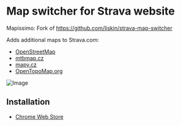 # Map switcher for Strava website

Mapissimo: Fork of https://github.com/liskin/strava-map-switcher

Adds additional maps to Strava.com:

 - [OpenStreetMap](https://www.openstreetmap.org/)
 - [mtbmap.cz](http://mtbmap.cz/)
 - [mapy.cz](https://mapy.cz/)
 - [OpenTopoMap.org](https://opentopomap.org/)

 ![Image](../master/sshot.png?raw=true)
 
## Installation

 - [Chrome Web Store](https://chrome.google.com/webstore/detail/mapissimo/pepbnlfbmhnpgaoojfoclhbkbefbnkag)
